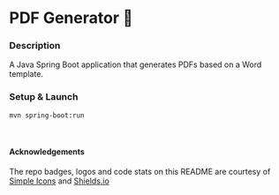 # PDF Generator 📄

### Description
A Java Spring Boot application that generates PDFs based on a Word template.


### Setup & Launch

```mvn spring-boot:run```

<br >

#### Acknowledgements
The repo badges, logos and code stats on this README are courtesy of [Simple Icons](https://simpleicons.org) and [Shields.io](https://shields.io)
